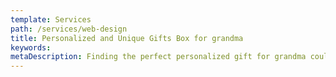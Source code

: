 ```yaml
---
template: Services
path: /services/web-design
title: Personalized and Unique Gifts Box for grandma
keywords:
metaDescription: Finding the perfect personalized gift for grandma could be easy as you think. Show those grandmas in your life how much you care about him.
---
```

